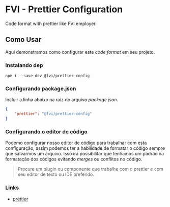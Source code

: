 # FVI - Prettier Configuration

Code format with prettier like FVI employer.

## Como Usar

Aqui demonstramos como configurar este _code format_ em seu projeto.

### Instalando dep

```shell
npm i --save-dev @fvi/prettier-config
```

### Configurando package.json

Incluir a linha abaixo na raiz do arquivo _package.json_.

```json
{
    "prettier": "@fvi/prettier-config"
}
```

### Configurando o editor de código

Podemo configurar nosso editor de código para trabalhar com esta configuração, assim podemos ter a habilidade de formatar o código sempre que salvarmos um arquivo. Isso irá possibilitar que tenhamos um padrão na formatação dos códigos evitando _merges_ ou conflitos no código.

> Procure um plugin ou componente que trabalhe com o prettier e com seu editor de texto ou IDE preferido.

### Links

-   [prettier](https://prettier.io)
